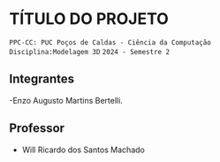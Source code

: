 # TÍTULO DO PROJETO

`PPC-CC: PUC Poços de Caldas - Ciência da Computação`
`Disciplina:Modelagem 3D`
`2024 - Semestre 2`

## Integrantes

-Enzo Augusto Martins Bertelli.

## Professor

- Will Ricardo dos Santos Machado

